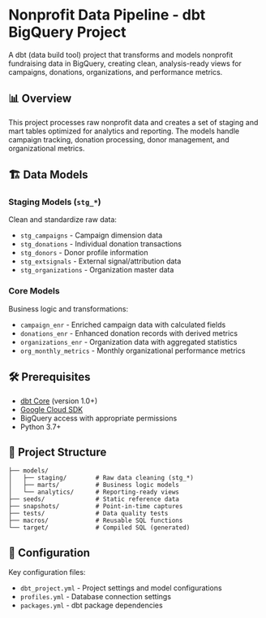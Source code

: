 # Nonprofit Data Pipeline - dbt BigQuery Project

A dbt (data build tool) project that transforms and models nonprofit fundraising data in BigQuery, creating clean, analysis-ready views for campaigns, donations, organizations, and performance metrics.

## 📊 Overview

This project processes raw nonprofit data and creates a set of staging and mart tables optimized for analytics and reporting. The models handle campaign tracking, donation processing, donor management, and organizational metrics.

## 🏗️ Data Models

### Staging Models (`stg_*`)
Clean and standardize raw data:
- `stg_campaigns` - Campaign dimension data
- `stg_donations` - Individual donation transactions  
- `stg_donors` - Donor profile information
- `stg_extsignals` - External signal/attribution data
- `stg_organizations` - Organization master data

### Core Models
Business logic and transformations:
- `campaign_enr` - Enriched campaign data with calculated fields
- `donations_enr` - Enhanced donation records with derived metrics
- `organizations_enr` - Organization data with aggregated statistics
- `org_monthly_metrics` - Monthly organizational performance metrics

## 🛠️ Prerequisites

- [dbt Core](https://docs.getdbt.com/dbt-cli/installation) (version 1.0+)
- [Google Cloud SDK](https://cloud.google.com/sdk/docs/install)
- BigQuery access with appropriate permissions
- Python 3.7+

## 📁 Project Structure

```
├── models/
│   ├── staging/        # Raw data cleaning (stg_*)
│   ├── marts/          # Business logic models
│   └── analytics/      # Reporting-ready views
├── seeds/              # Static reference data
├── snapshots/          # Point-in-time captures
├── tests/              # Data quality tests
├── macros/             # Reusable SQL functions
└── target/             # Compiled SQL (generated)
```

## 🔧 Configuration

Key configuration files:
- `dbt_project.yml` - Project settings and model configurations
- `profiles.yml` - Database connection settings
- `packages.yml` - dbt package dependencies
